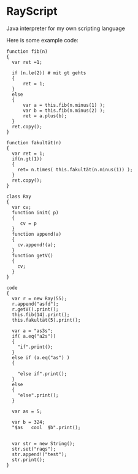 # RayScript
Java interpreter for my own scripting language

Here is some example code:


    function fib(n)
    {
      var ret =1;

      if (n.le(2)) # mit gt gehts
      {
          ret = 1;
      }
      else
      {
          var a = this.fib(n.minus(1) );
          var b = this.fib(n.minus(2) );
          ret = a.plus(b);
      }
      ret.copy();
    }

    function fakultät(n)
    {
      var ret = 1;
      if(n.gt(1))
      {
        ret= n.times( this.fakultät(n.minus(1)) );
      }
      ret.copy();
    }

    class Ray
    {
      var cv;
      function init( p)
      {
         cv = p
      }
      function append(a)
      {
        cv.append!(a);
      }
      function getV()
      {
        cv;
      }
    }

    code
    {
      var r = new Ray(55);
      r.append("asfd");
      r.getV().print();
      this.fib(14).print();
      this.fakultät(5).print();

      var a = "as3s";
      if( a.eq("a2s"))
      {
        "if".print();
      }
      else if (a.eq("as") )
      {

        "else if".print();
      }
      else
      {
        "else".print();
      }

      var as = 5;

      var b = 324;
      "$as   cool  $b".print();


      var str = new String();
      str.set("raqs");
      str.append!("test");
      str.print();
    }
